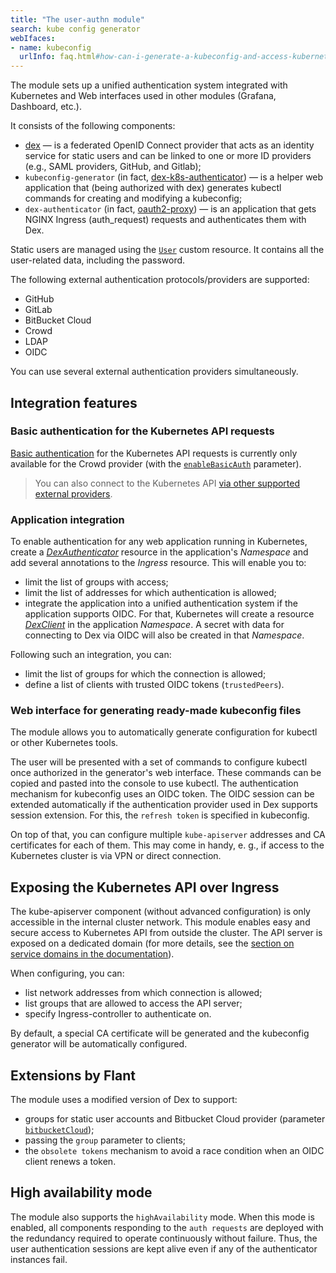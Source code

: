 ```yaml
---
title: "The user-authn module"
search: kube config generator
webIfaces:
- name: kubeconfig
  urlInfo: faq.html#how-can-i-generate-a-kubeconfig-and-access-kubernetes-api
---
```


The module sets up a unified authentication system integrated with Kubernetes and Web interfaces used in other modules (Grafana, Dashboard, etc.).

It consists of the following components:
- [dex](https://github.com/dexidp/dex) — is a federated OpenID Connect provider that acts as an identity service for static users and can be linked to one or more ID providers (e.g., SAML providers, GitHub, and Gitlab);
- `kubeconfig-generator` (in fact, [dex-k8s-authenticator](https://github.com/mintel/dex-k8s-authenticator)) — is a helper web application that (being authorized with dex) generates kubectl commands for creating and modifying a kubeconfig;
- `dex-authenticator` (in fact, [oauth2-proxy](https://github.com/oauth2-proxy/oauth2-proxy)) — is an application that gets NGINX Ingress (auth_request) requests and authenticates them with Dex.

Static users are managed using the [`User`](cr.html#user) custom resource. It contains all the user-related data, including the password.

The following external authentication protocols/providers are supported:
- GitHub
- GitLab
- BitBucket Cloud
- Crowd
- LDAP
- OIDC

You can use several external authentication providers simultaneously.

## Integration features

### Basic authentication for the Kubernetes API requests

[Basic authentication](https://en.wikipedia.org/wiki/Basic_access_authentication) for the Kubernetes API requests is currently only available for the Crowd provider (with the [`enableBasicAuth`](cr.html#dexprovider-v1-spec-crowd-enablebasicauth) parameter).

> You can also connect to the Kubernetes API [via other supported external providers](#web-interface-for-generating-ready-made-kubeconfig-files).

### Application integration

To enable authentication for any web application running in Kubernetes, create a [_DexAuthenticator_](cr.html#dexauthenticator) resource in the application's _Namespace_ and add several annotations to the _Ingress_ resource.
This will enable you to:
* limit the list of groups with access;
* limit the list of addresses for which authentication is allowed;
* integrate the application into a unified authentication system if the application supports OIDC. For that, Kubernetes will create a resource [_DexClient_](cr.html#dexclient) in the application _Namespace_. A secret with data for connecting to Dex via OIDC will also be created in that _Namespace_.

Following such an integration, you can: 
* limit the list of groups for which the connection is allowed; 
* define a list of clients with trusted OIDC tokens (`trustedPeers`).

### Web interface for generating ready-made kubeconfig files

The module allows you to automatically generate configuration for kubectl or other Kubernetes tools. 

The user will be presented with a set of commands to configure kubectl once authorized in the generator's web interface. These commands can be copied and pasted into the console to use kubectl.
The authentication mechanism for kubeconfig uses an OIDC token. The OIDC session can be extended automatically if the authentication provider used in Dex supports session extension. For this, the `refresh token` is specified in kubeconfig.

On top of that, you can configure multiple `kube-apiserver` addresses and CA certificates for each of them. This may come in handy, e. g., if access to the Kubernetes cluster is via VPN or direct connection.

## Exposing the Kubernetes API over Ingress

The kube-apiserver component (without advanced configuration) is only accessible in the internal cluster network. This module enables easy and secure access to Kubernetes API from outside the cluster. The API server is exposed on a dedicated domain (for more details, see the [section on service domains in the documentation](../../deckhouse-configure-global.html)).

When configuring, you can:
* list network addresses from which connection is allowed;
* list groups that are allowed to access the API server;
* specify Ingress-controller to authenticate on.

By default, a special CA certificate will be generated and the kubeconfig generator will be automatically configured.

## Extensions by Flant

The module uses a modified version of Dex to support:
* groups for static user accounts and Bitbucket Cloud provider (parameter [`bitbucketCloud`](cr.html#dexprovider-v1-spec-bitbucketcloud));
* passing the `group` parameter to clients;
* the `obsolete tokens` mechanism to avoid a race condition when an OIDC client renews a token.

## High availability mode

The module also supports the `highAvailability` mode. When this mode is enabled, all components responding to the `auth requests` are deployed with the redundancy required to operate continuously without failure. Thus, the user authentication sessions are kept alive even if any of the authenticator instances fail.
